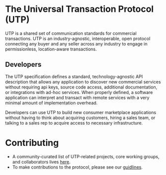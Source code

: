 # The Universal Transaction Protocol (UTP)
UTP is a shared set of communication standards for commercial transactions. UTP is an industry-agnostic, interoperable, open protocol connecting any buyer and any seller across any industry to engage in permissionless, location-aware transactions. 

## Developers
The UTP specification defines a standard, technology-agnostic API description that allows any application to discover new commercial services without requiring api keys, source code access, additional documentation, or integrations with ad-hoc services. When properly defined, a software application can interpret and transact with remote services with a very minimal amount of implementation overhead.

Developers can use UTP to build new consumer marketplace applications without having to think about acquiring customers, hiring a sales team, or talking to a sales rep to acquire access to necessary infrastructure.

# Contributing
- A community-curated list of UTP-related projects, core working groups, and collaborators lives [here](./docs/CONTRIBUTORS.md).
- To make contributions to the protocol, please see our [guidlines](./docs/GUIDLINES.md).